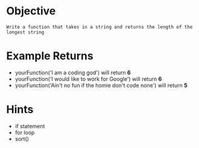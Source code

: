 # Objective
    Write a function that takes in a string and returns the length of the longest string

# Example Returns
* yourFunction('I am a coding god') will return **6**
* yourFunction('I would like to work for Google') will return **6**
* yourFunction('Ain't no fun if the homie don't code none') will return **5**

# Hints
* if statement
* for loop
* sort()